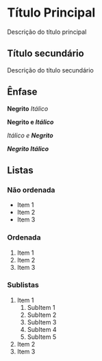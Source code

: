 # Título Principal

Descrição do título principal

## Título secundário

Descrição do título secundário

## Ênfase

**Negrito** _Itálico_

**Negrito e _Itálico_**

_Itálico e **Negrito**_

**_Negrito Itálico_**

## Listas
### Não ordenada

* Item 1
* Item 2
* Item 3

### Ordenada

1. Item 1
2. Item 2
3. Item 3

### Sublistas

1. Item 1
    1. SubItem 1
    2. SubItem 2
    3. SubItem 3
    4. SubItem 4
    5. SubItem 5
2. Item 2
3. Item 3